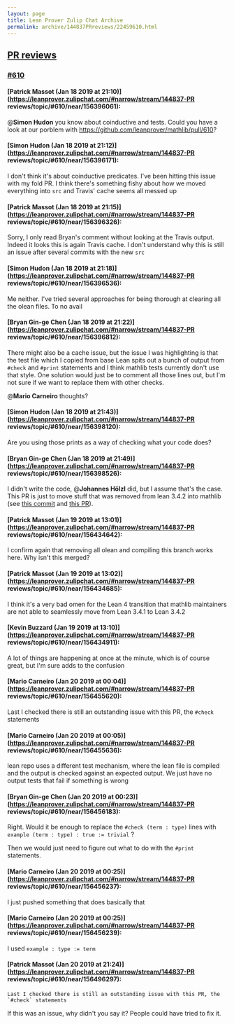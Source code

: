 ```yaml
---
layout: page
title: Lean Prover Zulip Chat Archive 
permalink: archive/144837PRreviews/22459610.html
---
```


## [PR reviews](index.html)
### [#610](22459610.html)

#### [Patrick Massot (Jan 18 2019 at 21:10)](https://leanprover.zulipchat.com/#narrow/stream/144837-PR reviews/topic/#610/near/156396061):
@**Simon Hudon** you know about coinductive and tests. Could you have a look at our porblem with https://github.com/leanprover/mathlib/pull/610?

#### [Simon Hudon (Jan 18 2019 at 21:12)](https://leanprover.zulipchat.com/#narrow/stream/144837-PR reviews/topic/#610/near/156396171):
I don't think it's about coinductive predicates. I've been hitting this issue with my fold PR. I think there's something fishy about how we moved everything into `src` and Travis' cache seems all messed up

#### [Patrick Massot (Jan 18 2019 at 21:15)](https://leanprover.zulipchat.com/#narrow/stream/144837-PR reviews/topic/#610/near/156396326):
Sorry, I only read Bryan's comment without looking at the Travis output. Indeed it looks this is again Travis cache. I don't understand why this is still an issue after several commits with the new `src`

#### [Simon Hudon (Jan 18 2019 at 21:18)](https://leanprover.zulipchat.com/#narrow/stream/144837-PR reviews/topic/#610/near/156396536):
Me neither. I've tried several approaches for being thorough at clearing all the olean files. To no avail

#### [Bryan Gin-ge Chen (Jan 18 2019 at 21:22)](https://leanprover.zulipchat.com/#narrow/stream/144837-PR reviews/topic/#610/near/156396812):
There might also be a cache issue, but the issue I was highlighting is that the test file which I copied from base Lean spits out a bunch of output from `#check` and `#print` statements and I think mathlib tests currently don't use that style. One solution would just be to comment all those lines out, but I'm not sure if we want to replace them with other checks.

@**Mario Carneiro** thoughts?

#### [Simon Hudon (Jan 18 2019 at 21:43)](https://leanprover.zulipchat.com/#narrow/stream/144837-PR reviews/topic/#610/near/156398120):
Are you using those prints as a way of checking what your code does?

#### [Bryan Gin-ge Chen (Jan 18 2019 at 21:49)](https://leanprover.zulipchat.com/#narrow/stream/144837-PR reviews/topic/#610/near/156398526):
I didn't write the code, @**Johannes Hölzl** did, but I assume that's the case. This PR is just to move stuff that was removed from lean 3.4.2 into mathlib (see [this commit](https://github.com/leanprover/lean/commit/e79cb3f2c4987dcfbec8e3e15eb83837cabe1058) and [this PR](https://github.com/leanprover/lean/pull/1989)).

#### [Patrick Massot (Jan 19 2019 at 13:01)](https://leanprover.zulipchat.com/#narrow/stream/144837-PR reviews/topic/#610/near/156434642):
I confirm again that removing all olean and compiling this branch works here. Why isn't this merged?

#### [Patrick Massot (Jan 19 2019 at 13:02)](https://leanprover.zulipchat.com/#narrow/stream/144837-PR reviews/topic/#610/near/156434685):
I think it's a very bad omen for the Lean 4 transition that mathlib maintainers are not able to seamlessly move from Lean 3.4.1 to Lean 3.4.2

#### [Kevin Buzzard (Jan 19 2019 at 13:10)](https://leanprover.zulipchat.com/#narrow/stream/144837-PR reviews/topic/#610/near/156434911):
A lot of things are happening at once at the minute, which is of course great, but I'm sure adds to the confusion

#### [Mario Carneiro (Jan 20 2019 at 00:04)](https://leanprover.zulipchat.com/#narrow/stream/144837-PR reviews/topic/#610/near/156455620):
Last I checked there is still an outstanding issue with this PR, the `#check` statements

#### [Mario Carneiro (Jan 20 2019 at 00:05)](https://leanprover.zulipchat.com/#narrow/stream/144837-PR reviews/topic/#610/near/156455636):
lean repo uses a different test mechanism, where the lean file is compiled and the output is checked against an expected output. We just have no output tests that fail if something is wrong

#### [Bryan Gin-ge Chen (Jan 20 2019 at 00:23)](https://leanprover.zulipchat.com/#narrow/stream/144837-PR reviews/topic/#610/near/156456183):
Right. Would it be enough to replace the `#check (term : type)` lines with `example (term : type) : true := trivial` ?

Then we would just need to figure out what to do with the `#print` statements.

#### [Mario Carneiro (Jan 20 2019 at 00:25)](https://leanprover.zulipchat.com/#narrow/stream/144837-PR reviews/topic/#610/near/156456237):
I just pushed something that does basically that

#### [Mario Carneiro (Jan 20 2019 at 00:25)](https://leanprover.zulipchat.com/#narrow/stream/144837-PR reviews/topic/#610/near/156456239):
I used `example : type := term`

#### [Patrick Massot (Jan 20 2019 at 21:24)](https://leanprover.zulipchat.com/#narrow/stream/144837-PR reviews/topic/#610/near/156496297):
```quote
Last I checked there is still an outstanding issue with this PR, the `#check` statements
```
 If this was an issue, why didn't you say it? People could have tried to fix it.

